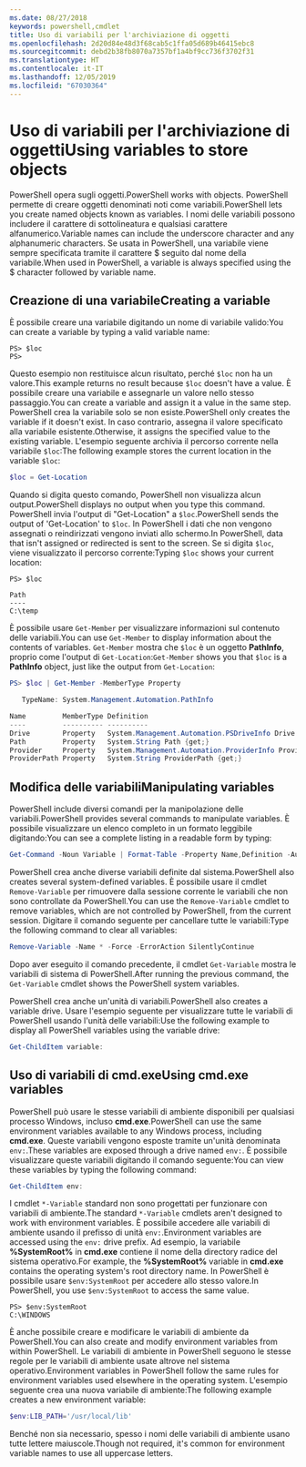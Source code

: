 ```yaml
---
ms.date: 08/27/2018
keywords: powershell,cmdlet
title: Uso di variabili per l'archiviazione di oggetti
ms.openlocfilehash: 2d20d84e48d3f68cab5c1ffa05d689b46415ebc8
ms.sourcegitcommit: debd2b38fb8070a7357bf1a4bf9cc736f3702f31
ms.translationtype: HT
ms.contentlocale: it-IT
ms.lasthandoff: 12/05/2019
ms.locfileid: "67030364"
---
```

# <a name="using-variables-to-store-objects"></a><span data-ttu-id="fd88c-103">Uso di variabili per l'archiviazione di oggetti</span><span class="sxs-lookup"><span data-stu-id="fd88c-103">Using variables to store objects</span></span>

<span data-ttu-id="fd88c-104">PowerShell opera sugli oggetti.</span><span class="sxs-lookup"><span data-stu-id="fd88c-104">PowerShell works with objects.</span></span> <span data-ttu-id="fd88c-105">PowerShell permette di creare oggetti denominati noti come variabili.</span><span class="sxs-lookup"><span data-stu-id="fd88c-105">PowerShell lets you create named objects known as variables.</span></span>
<span data-ttu-id="fd88c-106">I nomi delle variabili possono includere il carattere di sottolineatura e qualsiasi carattere alfanumerico.</span><span class="sxs-lookup"><span data-stu-id="fd88c-106">Variable names can include the underscore character and any alphanumeric characters.</span></span> <span data-ttu-id="fd88c-107">Se usata in PowerShell, una variabile viene sempre specificata tramite il carattere \$ seguito dal nome della variabile.</span><span class="sxs-lookup"><span data-stu-id="fd88c-107">When used in PowerShell, a variable is always specified using the \$ character followed by variable name.</span></span>

## <a name="creating-a-variable"></a><span data-ttu-id="fd88c-108">Creazione di una variabile</span><span class="sxs-lookup"><span data-stu-id="fd88c-108">Creating a variable</span></span>

<span data-ttu-id="fd88c-109">È possibile creare una variabile digitando un nome di variabile valido:</span><span class="sxs-lookup"><span data-stu-id="fd88c-109">You can create a variable by typing a valid variable name:</span></span>

```
PS> $loc
PS>
```

<span data-ttu-id="fd88c-110">Questo esempio non restituisce alcun risultato, perché `$loc` non ha un valore.</span><span class="sxs-lookup"><span data-stu-id="fd88c-110">This example returns no result because `$loc` doesn't have a value.</span></span> <span data-ttu-id="fd88c-111">È possibile creare una variabile e assegnarle un valore nello stesso passaggio.</span><span class="sxs-lookup"><span data-stu-id="fd88c-111">You can create a variable and assign it a value in the same step.</span></span> <span data-ttu-id="fd88c-112">PowerShell crea la variabile solo se non esiste.</span><span class="sxs-lookup"><span data-stu-id="fd88c-112">PowerShell only creates the variable if it doesn't exist.</span></span>
<span data-ttu-id="fd88c-113">In caso contrario, assegna il valore specificato alla variabile esistente.</span><span class="sxs-lookup"><span data-stu-id="fd88c-113">Otherwise, it assigns the specified value to the existing variable.</span></span> <span data-ttu-id="fd88c-114">L'esempio seguente archivia il percorso corrente nella variabile `$loc`:</span><span class="sxs-lookup"><span data-stu-id="fd88c-114">The following example stores the current location in the variable `$loc`:</span></span>

```powershell
$loc = Get-Location
```

<span data-ttu-id="fd88c-115">Quando si digita questo comando, PowerShell non visualizza alcun output.</span><span class="sxs-lookup"><span data-stu-id="fd88c-115">PowerShell displays no output when you type this command.</span></span> <span data-ttu-id="fd88c-116">PowerShell invia l'output di "Get-Location" a `$loc`.</span><span class="sxs-lookup"><span data-stu-id="fd88c-116">PowerShell sends the output of 'Get-Location' to `$loc`.</span></span> <span data-ttu-id="fd88c-117">In PowerShell i dati che non vengono assegnati o reindirizzati vengono inviati allo schermo.</span><span class="sxs-lookup"><span data-stu-id="fd88c-117">In PowerShell, data that isn't assigned or redirected is sent to the screen.</span></span> <span data-ttu-id="fd88c-118">Se si digita `$loc`, viene visualizzato il percorso corrente:</span><span class="sxs-lookup"><span data-stu-id="fd88c-118">Typing `$loc` shows your current location:</span></span>

```
PS> $loc

Path
----
C:\temp
```

<span data-ttu-id="fd88c-119">È possibile usare `Get-Member` per visualizzare informazioni sul contenuto delle variabili.</span><span class="sxs-lookup"><span data-stu-id="fd88c-119">You can use `Get-Member` to display information about the contents of variables.</span></span> <span data-ttu-id="fd88c-120">`Get-Member` mostra che `$loc` è un oggetto **PathInfo**, proprio come l'output di `Get-Location`:</span><span class="sxs-lookup"><span data-stu-id="fd88c-120">`Get-Member` shows you that `$loc` is a **PathInfo** object, just like the output from `Get-Location`:</span></span>

```powershell
PS> $loc | Get-Member -MemberType Property

   TypeName: System.Management.Automation.PathInfo

Name         MemberType Definition
----         ---------- ----------
Drive        Property   System.Management.Automation.PSDriveInfo Drive {get;}
Path         Property   System.String Path {get;}
Provider     Property   System.Management.Automation.ProviderInfo Provider {...
ProviderPath Property   System.String ProviderPath {get;}
```

## <a name="manipulating-variables"></a><span data-ttu-id="fd88c-121">Modifica delle variabili</span><span class="sxs-lookup"><span data-stu-id="fd88c-121">Manipulating variables</span></span>

<span data-ttu-id="fd88c-122">PowerShell include diversi comandi per la manipolazione delle variabili.</span><span class="sxs-lookup"><span data-stu-id="fd88c-122">PowerShell provides several commands to manipulate variables.</span></span> <span data-ttu-id="fd88c-123">È possibile visualizzare un elenco completo in un formato leggibile digitando:</span><span class="sxs-lookup"><span data-stu-id="fd88c-123">You can see a complete listing in a readable form by typing:</span></span>

```powershell
Get-Command -Noun Variable | Format-Table -Property Name,Definition -AutoSize -Wrap
```

<span data-ttu-id="fd88c-124">PowerShell crea anche diverse variabili definite dal sistema.</span><span class="sxs-lookup"><span data-stu-id="fd88c-124">PowerShell also creates several system-defined variables.</span></span> <span data-ttu-id="fd88c-125">È possibile usare il cmdlet `Remove-Variable` per rimuovere dalla sessione corrente le variabili che non sono controllate da PowerShell.</span><span class="sxs-lookup"><span data-stu-id="fd88c-125">You can use the `Remove-Variable` cmdlet to remove variables, which are not controlled by PowerShell, from the current session.</span></span> <span data-ttu-id="fd88c-126">Digitare il comando seguente per cancellare tutte le variabili:</span><span class="sxs-lookup"><span data-stu-id="fd88c-126">Type the following command to clear all variables:</span></span>

```powershell
Remove-Variable -Name * -Force -ErrorAction SilentlyContinue
```

<span data-ttu-id="fd88c-127">Dopo aver eseguito il comando precedente, il cmdlet `Get-Variable` mostra le variabili di sistema di PowerShell.</span><span class="sxs-lookup"><span data-stu-id="fd88c-127">After running the previous command, the `Get-Variable` cmdlet shows the PowerShell system variables.</span></span>

<span data-ttu-id="fd88c-128">PowerShell crea anche un'unità di variabili.</span><span class="sxs-lookup"><span data-stu-id="fd88c-128">PowerShell also creates a variable drive.</span></span> <span data-ttu-id="fd88c-129">Usare l'esempio seguente per visualizzare tutte le variabili di PowerShell usando l'unità delle variabili:</span><span class="sxs-lookup"><span data-stu-id="fd88c-129">Use the following example to display all PowerShell variables using the variable drive:</span></span>

```powershell
Get-ChildItem variable:
```

## <a name="using-cmdexe-variables"></a><span data-ttu-id="fd88c-130">Uso di variabili di cmd.exe</span><span class="sxs-lookup"><span data-stu-id="fd88c-130">Using cmd.exe variables</span></span>

<span data-ttu-id="fd88c-131">PowerShell può usare le stesse variabili di ambiente disponibili per qualsiasi processo Windows, incluso **cmd.exe**.</span><span class="sxs-lookup"><span data-stu-id="fd88c-131">PowerShell can use the same environment variables available to any Windows process, including **cmd.exe**.</span></span> <span data-ttu-id="fd88c-132">Queste variabili vengono esposte tramite un'unità denominata `env:`.</span><span class="sxs-lookup"><span data-stu-id="fd88c-132">These variables are exposed through a drive named `env:`.</span></span> <span data-ttu-id="fd88c-133">È possibile visualizzare queste variabili digitando il comando seguente:</span><span class="sxs-lookup"><span data-stu-id="fd88c-133">You can view these variables by typing the following command:</span></span>

```powershell
Get-ChildItem env:
```

<span data-ttu-id="fd88c-134">I cmdlet `*-Variable` standard non sono progettati per funzionare con variabili di ambiente.</span><span class="sxs-lookup"><span data-stu-id="fd88c-134">The standard `*-Variable` cmdlets aren't designed to work with environment variables.</span></span> <span data-ttu-id="fd88c-135">È possibile accedere alle variabili di ambiente usando il prefisso di unità `env:`.</span><span class="sxs-lookup"><span data-stu-id="fd88c-135">Environment variables are accessed using the `env:` drive prefix.</span></span> <span data-ttu-id="fd88c-136">Ad esempio, la variabile **%SystemRoot%** in **cmd.exe** contiene il nome della directory radice del sistema operativo.</span><span class="sxs-lookup"><span data-stu-id="fd88c-136">For example, the **%SystemRoot%** variable in **cmd.exe** contains the operating system's root directory name.</span></span> <span data-ttu-id="fd88c-137">In PowerShell è possibile usare `$env:SystemRoot` per accedere allo stesso valore.</span><span class="sxs-lookup"><span data-stu-id="fd88c-137">In PowerShell, you use `$env:SystemRoot` to access the same value.</span></span>

```
PS> $env:SystemRoot
C:\WINDOWS
```

<span data-ttu-id="fd88c-138">È anche possibile creare e modificare le variabili di ambiente da PowerShell.</span><span class="sxs-lookup"><span data-stu-id="fd88c-138">You can also create and modify environment variables from within PowerShell.</span></span> <span data-ttu-id="fd88c-139">Le variabili di ambiente in PowerShell seguono le stesse regole per le variabili di ambiente usate altrove nel sistema operativo.</span><span class="sxs-lookup"><span data-stu-id="fd88c-139">Environment variables in PowerShell follow the same rules for environment variables used elsewhere in the operating system.</span></span> <span data-ttu-id="fd88c-140">L'esempio seguente crea una nuova variabile di ambiente:</span><span class="sxs-lookup"><span data-stu-id="fd88c-140">The following example creates a new environment variable:</span></span>

```powershell
$env:LIB_PATH='/usr/local/lib'
```

<span data-ttu-id="fd88c-141">Benché non sia necessario, spesso i nomi delle variabili di ambiente usano tutte lettere maiuscole.</span><span class="sxs-lookup"><span data-stu-id="fd88c-141">Though not required, it's common for environment variable names to use all uppercase letters.</span></span>
